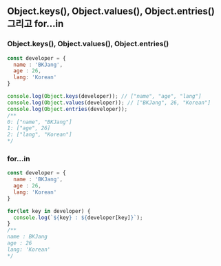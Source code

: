 ## Object.keys(), Object.values(), Object.entries() 그리고 for...in

### Object.keys(), Object.values(), Object.entries()

```js
const developer = {
  name : 'BKJang',
  age : 26,
  lang: 'Korean'
}

console.log(Object.keys(developer)); // ["name", "age", "lang"]
console.log(Object.values(developer)); // ["BKJang", 26, "Korean"]
console.log(Object.entries(developer)); 
/**
0: ["name", "BKJang"]
1: ["age", 26]
2: ["lang", "Korean"]
*/
```

### for...in

```js
const developer = {
  name : 'BKJang',
  age : 26,
  lang: 'Korean'
}

for(let key in developer) {
  console.log(`${key} : ${developer[key]}`);
}
/**
name : BKJang
age : 26
lang: 'Korean'
*/
```
